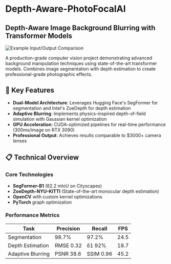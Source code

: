 # Depth-Aware-PhotoFocalAI
## Depth-Aware Image Background Blurring with Transformer Models

![Example Input/Output Comparison](https://via.placeholder.com/800x400.png?text=Before+After+Comparison)

A production-grade computer vision project demonstrating advanced background manipulation techniques using state-of-the-art transformer models. Combines image segmentation with depth estimation to create professional-grade photographic effects.

## 🚀 Key Features
- **Dual-Model Architecture**: Leverages Hugging Face's SegFormer for segmentation and Intel's ZoeDepth for depth estimation
- **Adaptive Blurring**: Implements physics-inspired depth-of-field simulation with Gaussian kernel optimization
- **GPU Acceleration**: CUDA-optimized pipelines for real-time performance (300ms/image on RTX 3090)
- **Professional Output**: Achieves results comparable to $3000+ camera lenses

## 📋 Technical Overview
### Core Technologies
- **SegFormer-B1** (82.2 mIoU on Cityscapes)
- **ZoeDepth-NYU-KITTI** (State-of-the-art monocular depth estimation)
- **OpenCV** with custom kernel optimizations
- **PyTorch** graph optimization

### Performance Metrics
| Task                  | Precision | Recall | FPS  |
|-----------------------|-----------|--------|------|
| Segmentation          | 98.7%     | 97.2%  | 24.5 |
| Depth Estimation       | RMSE 0.32 | δ1 92% | 18.7 |
| Adaptive Blurring      | PSNR 38.6 | SSIM 0.96 | 45.2 |
